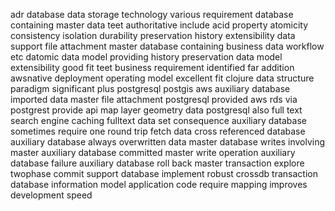 adr database data storage technology various requirement database containing master data teet authoritative include acid property atomicity consistency isolation durability preservation history extensibility data support file attachment master database containing business data workflow etc datomic data model providing history preservation data model extensibility good fit teet business requirement identified far addition awsnative deployment operating model excellent fit clojure data structure paradigm significant plus postgresql postgis aws auxiliary database imported data master file attachment postgresql provided aws rds via postgrest provide api map layer geometry data postgresql also full text search engine caching fulltext data set consequence auxiliary database sometimes require one round trip fetch data cross referenced database auxiliary database always overwritten data master database writes involving master auxiliary database committed master write operation auxiliary database failure auxiliary database roll back master transaction explore twophase commit support database implement robust crossdb transaction database information model application code require mapping improves development speed